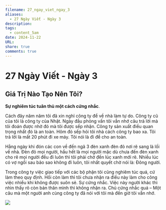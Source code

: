 ```yaml
---
filename: 27_ngay_viet_ngay_3
aliases:
  - 27 Ngày Viết - Ngày 3
description: 
tags:
  - content_5am
date: 2024-11-22
URL: 
share: true
comments: true
---
```

# 27 Ngày Viết - Ngày 3

## Giá Trị Nào Tạo Nên Tôi?

**Sự nghiêm túc tuân thủ một cách cứng nhắc**.

Cách đây năm năm tôi đã xin nghỉ công ty để về nhà làm tự do. Công ty cũ của tôi là công ty của Nhật. Ngày đầu phỏng vấn tôi vẫn nhớ câu trả lời mà tôi đoán được nhờ đó mà tôi được sếp nhận. Công ty sản xuất điều quan trọng nhất đó là an toàn. Hôm đó sếp hỏi tôi nhà cách công ty bao xa. Tôi trả lời là mất 20 phút đi xe máy. Tôi nói là đi để cho an toàn.

Hằng ngày khi đón các con về đến ngã 3 đèn xanh đèn đỏ nơi rẽ sang là lối về nhà. Đèn đỏ mọi người, hầu hết là mọi người mặc dù chưa đến đèn xanh cho rẽ mọi người đều đi luôn thì tôi phải chờ đến lúc xanh mới rẽ. Nhiều lúc có vợ ngồi sau bảo sao không đi luôn, tôi nhất quyết chờ nói là: Đông người.

Trong công ty việc giao tiếp với các bộ phận tôi cũng nghiêm túc quá, cứ làm theo quy định. Hồi còn làm thì tôi chưa nhận ra điều này làm cho công việc nhiều khi không được suôn sẻ. Sự cứng nhắc. Việc này người khác thì nhìn thấy rõ còn bản thân mình thì không nhận ra. Chú cứng nhắc quá – Một câu mà một người anh cùng công ty đã nói với tôi mà đến giờ tôi vẫn nhớ.

![](https://lh3.googleusercontent.com/pw/AP1GczN5dXVShe-KV4tmawzQsctTwao3nP0qfW8UTn0cyeYGUQ5OkAiONfn2Uxa3ZvFjqERe8hPWWPBiwnLspCAdwkM_FOmZz8EcDdWJ6aEvnPdY65mL9RWLkBtDu5B2vTZDzc0HJMl5dm3uv6OWBLzq0JQp=w659-h879-s-no-gm?authuser=0)